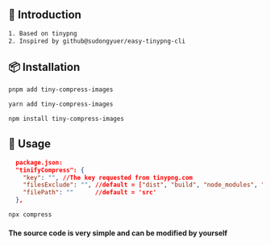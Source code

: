 ## 📖 Introduction

```bash
1. Based on tinypng
2. Inspired by github@sudongyuer/easy-tinypng-cli
```


## 📦 Installation


```bash
pnpm add tiny-compress-images

yarn add tiny-compress-images

npm install tiny-compress-images
```


## 🦄 Usage

```json
  package.json:
  "tinifyCompress": {
    "key": "", //The key requested from tinypng.com
    "filesExclude": "", //default = ["dist", "build", "node_modules", "config"]
    "filePath": ""      //default = 'src'
  },
```

```bash
npx compress
```

#### The source code is very simple and can be modified by yourself


